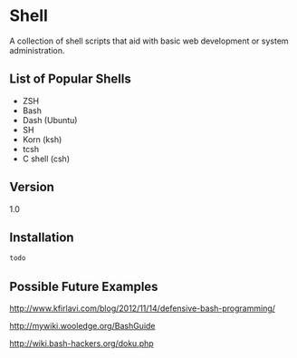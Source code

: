 Shell
=========

A collection of shell scripts that aid with basic web development or system administration.

List of Popular Shells
----
  - ZSH
  - Bash
  - Dash (Ubuntu)
  - SH
  - Korn (ksh)
  - tcsh
  - C shell (csh)



Version
----

1.0


Installation
--------------

```sh
todo
```


Possible Future Examples
----

http://www.kfirlavi.com/blog/2012/11/14/defensive-bash-programming/

http://mywiki.wooledge.org/BashGuide

http://wiki.bash-hackers.org/doku.php






